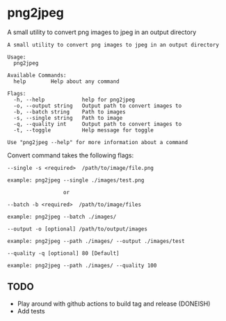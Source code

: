 # png2jpeg

A small utility to convert png images to jpeg in an output directory

```
A small utility to convert png images to jpeg in an output directory

Usage:
  png2jpeg

Available Commands:
  help        Help about any command

Flags:
  -h, --help            help for png2jpeg
  -o, --output string   Output path to convert images to
  -b, --batch string    Path to images
  -s, --single string   Path to image
  -q, --quality int     Output path to convert images to
  -t, --toggle          Help message for toggle
  
Use "png2jpeg --help" for more information about a command
```

Convert command takes the following flags:

```
--single -s <required>  /path/to/image/file.png

example: png2jpeg --single ./images/test.png

                  or

--batch -b <required>  /path/to/image/files

example: png2jpeg --batch ./images/

--output -o [optional] /path/to/output/images

example: png2jpeg --path ./images/ --output ./images/test

--quality -q [optional] 80 [Default]

example: png2jpeg --path ./images/ --quality 100

```

## TODO

* Play around with github actions to build tag and release (DONEISH) 
* Add tests
